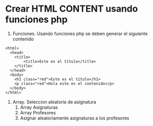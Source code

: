 # Crear HTML CONTENT usando funciones php
1. Funciones. Usando funciones php se deben generar el siguiente contenido
```
<html>
  <head>
    <title>
        <title>Este es el título</title>
    </title>
  </head>
  <body>
	<h1 class="red">Este es el título</h1>
	<p class="red">Hola este es el contenido</p>
  </body>
</html>
```


1. Array. Seleccion aleatoria de asignatura
   1. Array Asignaturas
   2. Array Profesores
   3. Asignar aleatoriamente asignaturas a los profesores

